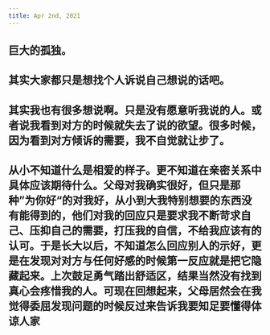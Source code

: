 ```yaml
---
title: Apr 2nd, 2021
---
```


## 巨大的孤独。
## 其实大家都只是想找个人诉说自己想说的话吧。
## 其实我也有很多想说啊。只是没有愿意听我说的人。或者说我看到对方的时候就失去了说的欲望。很多时候，因为看到对方倾诉的需要，我不自觉就让步了。
## 从小不知道什么是相爱的样子。更不知道在亲密关系中具体应该期待什么。父母对我确实很好，但只是那种”为你好“的对我好，从小到大我特别想要的东西没有能得到的，他们对我的回应只是要求我不断苛求自己、压抑自己的需要，打压我的自信，不给我应该有的认可。于是长大以后，不知道怎么回应别人的示好，更是在发现对对方与任何好感的时候第一反应就是把它隐藏起来。上次鼓足勇气踏出舒适区，结果当然没有找到真心会疼惜我的人。可现在回想起来，父母居然会在我觉得委屈发现问题的时候反过来告诉我要知足要懂得体谅人家
